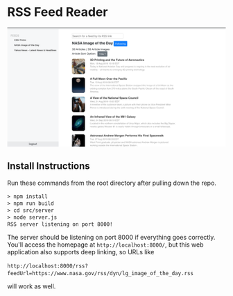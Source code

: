 # RSS Feed Reader 

![Image description](./public/Home.png)

## Install Instructions
Run these commands from the root directory after pulling down the repo.
```
> npm install
> npm run build
> cd src/server
> node server.js
RSS server listening on port 8000!
```

The server should be listening on port 8000 if everything goes correctly. You'll access the homepage
at `http://localhost:8000/`, but this web application also supports deep linking, so URLs like 

`http://localhost:8000/rss?feedUrl=https://www.nasa.gov/rss/dyn/lg_image_of_the_day.rss` 

will work as well.